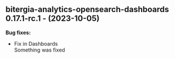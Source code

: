 ## bitergia-analytics-opensearch-dashboards 0.17.1-rc.1 - (2023-10-05)

**Bug fixes:**

 * Fix in Dashboards\
   Something was fixed

